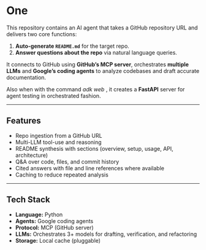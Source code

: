 # One

This repository contains an AI agent that takes a GitHub repository URL and delivers two core functions:

1. **Auto-generate `README.md`** for the target repo.
2. **Answer questions about the repo** via natural language queries.

It connects to GitHub using **GitHub’s MCP server**, orchestrates **multiple LLMs** and **Google’s coding agents** to analyze codebases and draft accurate documentation.

Also when with the command *adk web* , it creates a **FastAPI** server for agent testing in orchestrated fashion.

---

## Features

- Repo ingestion from a GitHub URL
- Multi-LLM tool-use and reasoning
- README synthesis with sections (overview, setup, usage, API, architecture)
- Q&A over code, files, and commit history
- Cited answers with file and line references where available
- Caching to reduce repeated analysis

---

## Tech Stack

- **Language:** Python  
- **Agents:** Google coding agents  
- **Protocol:** MCP (GitHub server)  
- **LLMs:** Orchestrates 3+ models for drafting, verification, and refactoring  
- **Storage:** Local cache (pluggable)
